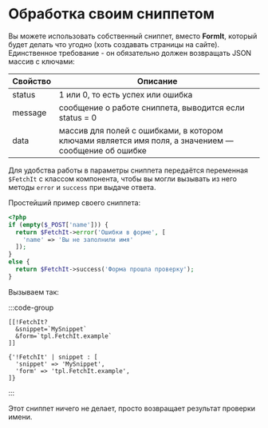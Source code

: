 # Обработка своим сниппетом

Вы можете использовать собственный сниппет, вместо **FormIt**, который будет делать что угодно (хоть создавать страницы на сайте). Единственное требование - он обязательно должен возвращать JSON массив с ключами:

| Свойство | Описание                                                                                            |
|----------|-----------------------------------------------------------------------------------------------------|
| status   | 1 или 0, то есть успех или ошибка                                                                   |
| message  | сообщение о работе сниппета, выводится если status = 0                                              |
| data     | массив для полей с ошибками, в котором ключами является имя поля, а значением — сообщение об ошибке |

Для удобства работы в параметры сниппета передаётся переменная `$FetchIt` с классом компонента, чтобы вы могли вызывать из него методы `error` и `success` при выдаче ответа.

Простейший пример своего сниппета:

```php
<?php
if (empty($_POST['name'])) {
  return $FetchIt->error('Ошибки в форме', [
    'name' => 'Вы не заполнили имя'
  ]);
}
else {
  return $FetchIt->success('Форма прошла проверку');
}
```

Вызываем так:

:::code-group
```modx
[[!FetchIt?
  &snippet=`MySnippet`
  &form=`tpl.FetchIt.example`
]]
```
```fenom
{'!FetchIt' | snippet : [
  'snippet' => 'MySnippet',
  'form' => 'tpl.FetchIt.example',
]}
```
:::

Этот сниппет ничего не делает, просто возвращает результат проверки имени.
